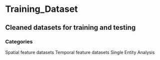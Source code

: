 # Training_Dataset
## Cleaned datasets for training and testing
### Categories
Spatial feature datasets
Temporal feature datasets
Single Entity Analysis
